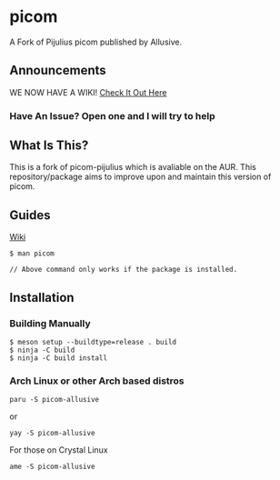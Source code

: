 # picom
A Fork of Pijulius picom published by Allusive.

## Announcements
WE NOW HAVE A WIKI!
[Check It Out Here](https://github.com/allusive-dev/picom-allusive/wiki)

### Have An Issue? Open one and I will try to help

## What Is This?
This is a fork of picom-pijulius which is avaliable on the AUR. This repository/package aims to improve upon and maintain this version of picom.

## Guides

[Wiki](https://github.com/allusive-dev/picom-allusive/wiki)

```
$ man picom

// Above command only works if the package is installed.
```

## Installation

### Building Manually
```
$ meson setup --buildtype=release . build
$ ninja -C build
$ ninja -C build install
```

### Arch Linux or other Arch based distros
```
paru -S picom-allusive
```
or
```
yay -S picom-allusive
```

For those on Crystal Linux

```
ame -S picom-allusive
```
